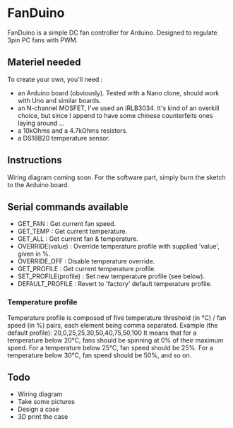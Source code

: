 # FanDuino

FanDuino is a simple DC fan controller for Arduino.
Designed to regulate 3pin PC fans with PWM.

## Materiel needed

To create your own, you'll need :
- an Arduino board (obviously). Tested with a Nano clone, should work with Uno and similar boards.
- an N-channel MOSFET, I've used an IRLB3034. It's kind of an overkill choice, but since I append to have some chinese counterfeits ones laying around ...
- a 10kOhms and a 4.7kOhms resistors.
- a DS18B20 temperature sensor.

## Instructions 

Wiring diagram coming soon.
For the software part, simply burn the sketch to the Arduino board.

## Serial commands available

- GET_FAN : Get current fan speed.
- GET_TEMP : Get current temperature.
- GET_ALL : Get current fan & temperature.
- OVERRIDE(value) : Override temperature profile with supplied 'value', given in %.
- OVERRIDE_OFF : Disable temperature override.
- GET_PROFILE : Get current temperature profile.
- SET_PROFILE(profile) : Set new temperature profile (see below).
- DEFAULT_PROFILE : Revert to 'factory' default temperature profile.

### Temperature profile

Temperature profile is composed of five temperature threshold (in °C) / fan speed (in %) pairs, each element being comma separated.
Example (the default profile): 20,0,25,25,30,50,40,75,50,100
It means that for a temperature below 20°C, fans should be spinning at 0% of their maximum speed. For a temperature below 25°C, fan speed should be 25%. For a temperature below 30°C, fan speed should be 50%, and so on.

## Todo

- Wiring diagram
- Take some pictures
- Design a case
- 3D print the case
